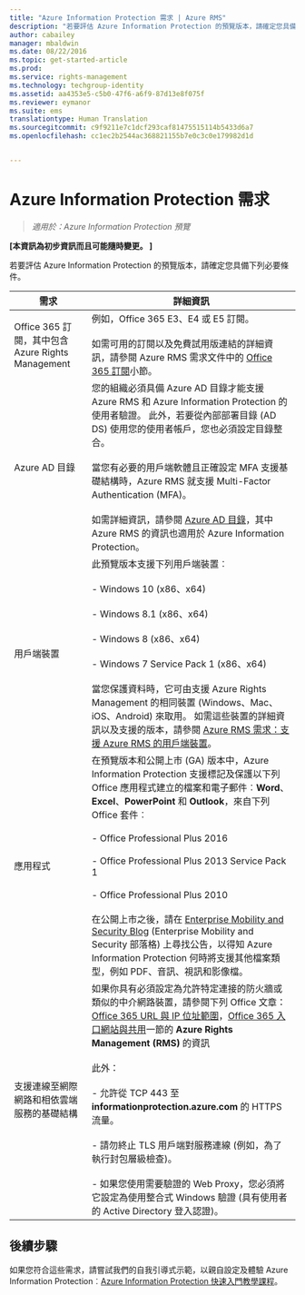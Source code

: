 ```yaml
---
title: "Azure Information Protection 需求 | Azure RMS"
description: "若要評估 Azure Information Protection 的預覽版本，請確定您具備下列必要條件。"
author: cabailey
manager: mbaldwin
ms.date: 08/22/2016
ms.topic: get-started-article
ms.prod: 
ms.service: rights-management
ms.technology: techgroup-identity
ms.assetid: aa4353e5-c5b0-47f6-a6f9-87d13e8f075f
ms.reviewer: eymanor
ms.suite: ems
translationtype: Human Translation
ms.sourcegitcommit: c9f9211e7c1dcf293caf81475515114b5433d6a7
ms.openlocfilehash: cc1ec2b2544ac368821155b7e0c3c0e179982d1d


---
```


# Azure Information Protection 需求

>*適用於：Azure Information Protection 預覽*

**[本資訊為初步資訊而且可能隨時變更。 ]**

若要評估 Azure Information Protection 的預覽版本，請確定您具備下列必要條件。 

|需求|詳細資訊|
|---------------|--------------------|
|Office 365 訂閱，其中包含 Azure Rights Management|例如，Office 365 E3、E4 或 E5 訂閱。<br /><br />如需可用的訂閱以及免費試用版連結的詳細資訊，請參閱 Azure RMS 需求文件中的 [Office 365 訂閱](../get-started/requirements-subscriptions.md#office-365-subscription)小節。|
|Azure AD 目錄|您的組織必須具備 Azure AD 目錄才能支援 Azure RMS 和 Azure Information Protection 的使用者驗證。 此外，若要從內部部署目錄 (AD DS) 使用您的使用者帳戶，您也必須設定目錄整合。<br /><br />當您有必要的用戶端軟體且正確設定 MFA 支援基礎結構時，Azure RMS 就支援 Multi-Factor Authentication (MFA)。<br /><br />如需詳細資訊，請參閱 [Azure AD 目錄](../get-started/requirements-azure-ad.md)，其中 Azure RMS 的資訊也適用於 Azure Information Protection。|
|用戶端裝置|此預覽版本支援下列用戶端裝置︰<br /><br />- Windows 10 (x86、x64)<br /><br />- Windows 8.1 (x86、x64)<br /><br />- Windows 8 (x86、x64)<br /><br />- Windows 7 Service Pack 1 (x86、x64)<br /><br />當您保護資料時，它可由支援 Azure Rights Management 的相同裝置 (Windows、Mac、iOS、Android) 來取用。 如需這些裝置的詳細資訊以及支援的版本，請參閱 [Azure RMS 需求：支援 Azure RMS 的用戶端裝置](../get-started/requirements-client-devices.md)。|
|應用程式|在預覽版本和公開上市 (GA) 版本中，Azure Information Protection 支援標記及保護以下列 Office 應用程式建立的檔案和電子郵件︰**Word**、**Excel**、**PowerPoint** 和 **Outlook**，來自下列 Office 套件︰<br /><br />- Office Professional Plus 2016<br /><br />- Office Professional Plus 2013 Service Pack 1<br /><br />- Office Professional Plus 2010<br /><br />在公開上市之後，請在 [Enterprise Mobility and Security Blog](https://blogs.technet.microsoft.com/enterprisemobility/?product=azure-rights-management-services) (Enterprise Mobility and Security 部落格) 上尋找公告，以得知 Azure Information Protection 何時將支援其他檔案類型，例如 PDF、音訊、視訊和影像檔。|
|支援連線至網際網路和相依雲端服務的基礎結構|如果你具有必須設定為允許特定連接的防火牆或類似的中介網路裝置，請參閱下列 Office 文章：[Office 365 URL 與 IP 位址範圍](https://support.office.com/en-US/article/Office-365-URLs-and-IP-address-ranges-8548a211-3fe7-47cb-abb1-355ea5aa88a2)，[Office 365 入口網站與共用](https://support.office.com/article/Office-365-URLs-and-IP-address-ranges-8548a211-3fe7-47cb-abb1-355ea5aa88a2#BKMK_Portal-identity)一節的 **Azure Rights Management (RMS)** 的資訊<br /><br />此外：<br /><br />- 允許從 TCP 443 至 **informationprotection.azure.com** 的 HTTPS 流量。<br /><br />- 請勿終止 TLS 用戶端對服務連線 (例如，為了執行封包層級檢查)。 <br /><br />- 如果您使用需要驗證的 Web Proxy，您必須將它設定為使用整合式 Windows 驗證 (具有使用者的 Active Directory 登入認證)。|

## 後續步驟

如果您符合這些需求，請嘗試我們的自我引導式示範，以親自設定及體驗 Azure Information Protection︰[Azure Information Protection 快速入門教學課程](infoprotect-quick-start-tutorial.md)。




<!--HONumber=Aug16_HO4-->


